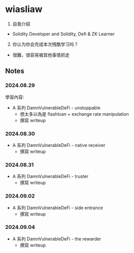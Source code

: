 # wiasliaw

1. 自我介紹

- Solidity Developer and Solidity, Defi & ZK Learner

2. 你认为你会完成本次残酷学习吗？

- 很難，很容易被其他事情抓走

## Notes

<!-- Content_START -->

### 2024.08.29

學習內容:

- A 系列 DamnVulnerableDeFi - unstoppable
  - 想太多以為是 flashloan + exchange rate manipulation
  - 撰寫 writeup

### 2024.08.30

- A 系列 DamnVulnerableDeFi - native receiver
  - 撰寫 writeup

### 2024.08.31

- A 系列 DamnVulnerableDeFi - truster
  - 撰寫 writeup

### 2024.09.02

- A 系列 DamnVulnerableDeFi - side entrance
  - 撰寫 writeup

### 2024.09.04

- A 系列 DamnVulnerableDeFi - the rewarder
  - 撰寫 writeup

<!-- Content_END -->
